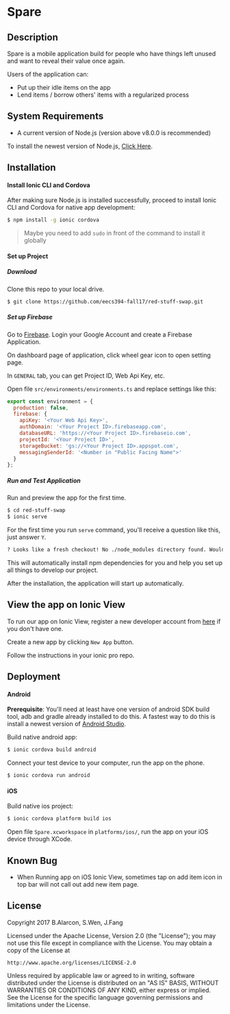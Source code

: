 # Spare

## Description

Spare is a mobile application build for people who have things left unused and want to reveal their value once again.

Users of the application can:

* Put up their idle items on the app
* Lend items / borrow others' items with a regularized process

## System Requirements

* A current version of Node.js (version above v8.0.0 is recommended)

To install the newest version of Node.js, [Click Here](https://nodejs.org/).

## Installation

#### Install Ionic CLI and Cordova

After making sure Node.js is installed successfully, proceed to install Ionic CLI and Cordova for native app development:

``` bash
$ npm install -g ionic cordova
```

> Maybe you need to add `sudo` in front of the command to install it globally

#### Set up Project

##### Download

Clone this repo to your local drive.

``` bash
$ git clone https://github.com/eecs394-fall17/red-stuff-swap.git
```

##### Set up Firebase

Go to [Firebase](https://firebase.google.com). Login your Google Account and create a Firebase Application.

On dashboard page of application, click wheel gear icon to open setting page.

In `GENERAL` tab, you can get Project ID, Web Api Key, etc.

Open file `src/environments/environments.ts` and replace settings like this:

``` javascript
export const environment = {
  production: false,
  firebase: {
    apiKey: '<Your Web Api Key>',
    authDomain: '<Your Project ID>.firebaseapp.com',
    databaseURL: 'https://<Your Project ID>.firebaseio.com',
    projectId: '<Your Project ID>',
    storageBucket: 'gs://<Your Project ID>.appspot.com',
    messagingSenderId: '<Number in "Public Facing Name">'
  }
};
```

##### Run and Test Application

Run and preview the app for the first time.

``` bash
$ cd red-stuff-swap
$ ionic serve
```

For the first time you run `serve` command, you'll receive a question like this, just answer `Y`.

``` bash
? Looks like a fresh checkout! No ./node_modules directory found. Would you like to install project dependencies? (Y/n) Y
```

This will automatically install npm dependencies for you and help you set up all things to develop our project.

After the installation, the application will start up automatically.

## View the app on Ionic View

To run our app on Ionic View, register a new developer account from [here](https://dashboard.ionicjs.com/login) if you don't have one.

Create a new app by clicking `New App` button.

Follow the instructions in your ionic pro repo.

## Deployment

#### Android

**Prerequisite**: You'll need at least have one version of android SDK build tool, adb and gradle already installed to do this. A fastest way to do this is install a newest version of [Android Studio](https://developer.android.com/studio/index.html).

Build native android app:

``` bash
$ ionic cordova build android
```

Connect your test device to your computer, run the app on the phone.

``` bash
$ ionic cordova run android
```

#### iOS

Build native ios project:

``` bash
$ ionic cordova platform build ios
```

Open file `Spare.xcworkspace` in `platforms/ios/`, run the app on your iOS device through XCode.

## Known Bug

* When Running app on iOS Ionic View, sometimes tap on add item icon in top bar will not call out add new item page.

## License

Copyright 2017 B.Alarcon, S.Wen, J.Fang

Licensed under the Apache License, Version 2.0 (the "License");
you may not use this file except in compliance with the License.
You may obtain a copy of the License at

    http://www.apache.org/licenses/LICENSE-2.0

Unless required by applicable law or agreed to in writing, software
distributed under the License is distributed on an "AS IS" BASIS,
WITHOUT WARRANTIES OR CONDITIONS OF ANY KIND, either express or implied.
See the License for the specific language governing permissions and
limitations under the License.